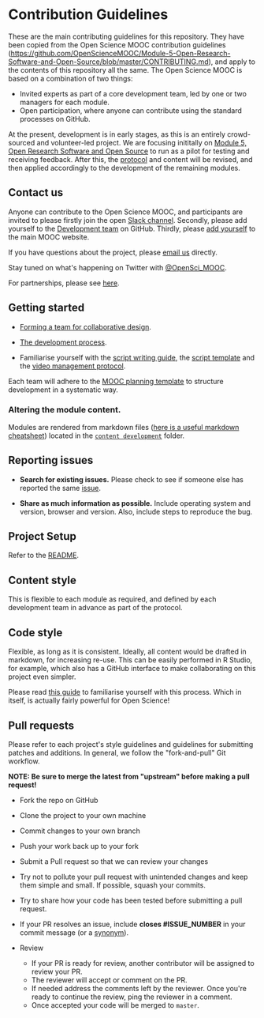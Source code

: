 # Contribution Guidelines

These are the main contributing guidelines for this repository. They have been copied from the Open Science MOOC contribution guidelines (https://github.com/OpenScienceMOOC/Module-5-Open-Research-Software-and-Open-Source/blob/master/CONTRIBUTING.md), and apply to the contents of this repository all the same. The Open Science MOOC is based on a combination of two things:

* Invited experts as part of a core development team, led by one or two managers for each module.
* Open participation, where anyone can contribute using the standard processes on GitHub.

At the present, development is in early stages, as this is an entirely crowd-sourced and volunteer-led project. We are focusing inititally on [Module 5, Open Research Software and Open Source](https://github.com/OpenScienceMOOC/Module-5-Open-Research-Software-and-Open-Source) to run as a pilot for testing and receiving feedback. After this, the [protocol](https://github.com/OpenScienceMOOC/Module-5-Open-Research-Software-and-Open-Source/tree/master/production_toolkit) and content will be revised, and then applied accordingly to the development of the remaining modules.

## Contact us

Anyone can contribute to the Open Science MOOC, and participants are invited to please firstly join the open [Slack channel](https://osmooc.herokuapp.com/). Secondly, please add yourself to the [Development team](https://github.com/OpenScienceMOOC/Module-5-Open-Research-Software-and-Open-Source) on GitHub. Thirdly, please [add yourself](https://github.com/OpenScienceMOOC/site#how-to-add-a-person-to-be-listedrendered-on-the-website) to the main MOOC website.

If you have questions about the project, please [email us](info@opensciencemooc.eu) directly.

Stay tuned on what's happening on Twitter with [@OpenSci_MOOC](https://twitter.com/OpenScienceMOOC).

For partnerships, please see [here](https://opensciencemooc.eu/about/).

## Getting started

* [Forming a team for collaborative design](https://github.com/OpenScienceMOOC/Main/blob/master/Production_Files/MODULE_DESIGN_PROTOCOL.md#forming-a-team-for-collaborative-design).

* [The development process](https://github.com/OpenScienceMOOC/Main/blob/master/Production_Files/MODULE_DESIGN_PROTOCOL.md#the-development-process).

* Familiarise yourself with the [script writing guide](https://github.com/OpenScienceMOOC/Main/blob/master/Production_Files/Writing_a_script.md), the [script template](https://github.com/OpenScienceMOOC/Main/blob/master/Production_Files/Script_template.md) and the [video management protocol](https://github.com/OpenScienceMOOC/Main/blob/master/Production_Files/Video_management_protocol.md).

Each team will adhere to the [MOOC planning template](https://github.com/OpenScienceMOOC/Module-5-Open-Research-Software-and-Open-Source/blob/master/production_toolkit/MOOC_planning_template.md) to structure development in a systematic way.

### Altering the module content.   

Modules are rendered from markdown files ([here is a useful markdown cheatsheet](https://github.com/adam-p/markdown-here/wiki/Markdown-Cheatsheet)) located in the [`content development`](https://github.com/OpenScienceMOOC/Module-5-Open-Research-Software-and-Open-Source/tree/master/content_development) folder.

## Reporting issues

- **Search for existing issues.** Please check to see if someone else has reported the same [issue](https://github.com/OpenScienceMOOC/Module-5-Open-Research-Software-and-Open-Source/issues).

- **Share as much information as possible.** Include operating system and version, browser and version. Also, include steps to reproduce the bug.

## Project Setup
Refer to the [README](README.md).

## Content style
This is flexible to each module as required, and defined by each development team in advance as part of the protocol.

## Code style
Flexible, as long as it is consistent. Ideally, all content would be drafted in markdown, for increasing re-use. This can be easily performed in R Studio, for example, which also has a GitHub interface to make collaborating on this project even simpler.

Please read [this guide](https://support.rstudio.com/hc/en-us/articles/200532077-Version-Control-with-Git-and-SVN) to familiarise yourself with this process. Which in itself, is actually fairly powerful for Open Science!

## Pull requests

Please refer to each project's style guidelines and guidelines for submitting patches and additions. In general, we follow the "fork-and-pull" Git workflow.

**NOTE: Be sure to merge the latest from "upstream" before making a pull request!**

- Fork the repo on GitHub
- Clone the project to your own machine
- Commit changes to your own branch
- Push your work back up to your fork
- Submit a Pull request so that we can review your changes


- Try not to pollute your pull request with unintended changes and keep them simple and small. If possible, squash your commits.
- Try to share how your code has been tested before submitting a pull request.
- If your PR resolves an issue, include **closes #ISSUE_NUMBER** in your commit message (or a [synonym](https://help.github.com/articles/closing-issues-via-commit-messages)).
- Review
    - If your PR is ready for review, another contributor will be assigned to review your PR.
    - The reviewer will accept or comment on the PR.
    - If needed address the comments left by the reviewer. Once you're ready to continue the review, ping the reviewer in a comment.
    - Once accepted your code will be merged to `master`.

